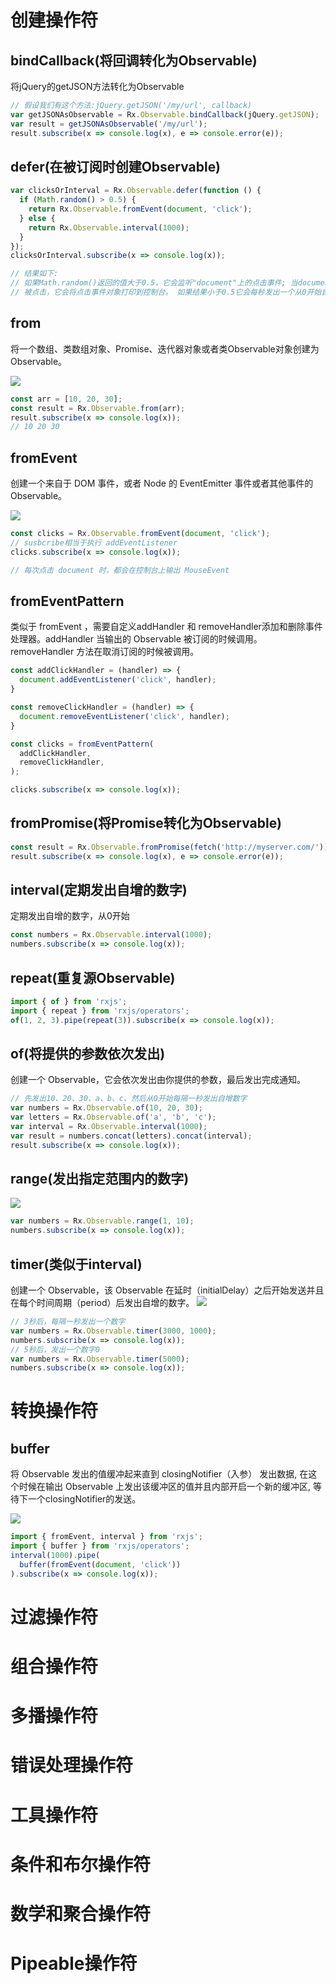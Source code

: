 # 创建操作符
## bindCallback(将回调转化为Observable)
将jQuery的getJSON方法转化为Observable
```javascript
// 假设我们有这个方法:jQuery.getJSON('/my/url', callback)
var getJSONAsObservable = Rx.Observable.bindCallback(jQuery.getJSON);
var result = getJSONAsObservable('/my/url');
result.subscribe(x => console.log(x), e => console.error(e));

```

## defer(在被订阅时创建Observable)
```javascript
var clicksOrInterval = Rx.Observable.defer(function () {
  if (Math.random() > 0.5) {
    return Rx.Observable.fromEvent(document, 'click');
  } else {
    return Rx.Observable.interval(1000);
  }
});
clicksOrInterval.subscribe(x => console.log(x));

// 结果如下:
// 如果Math.random()返回的值大于0.5，它会监听"document"上的点击事件; 当document
// 被点击，它会将点击事件对象打印到控制台。 如果结果小于0.5它会每秒发出一个从0开始自增数。

```

## from
将一个数组、类数组对象、Promise、迭代器对象或者类Observable对象创建为Observable。

![](https://tva1.sinaimg.cn/large/008eGmZEgy1gnrqlxxojwj30zk09gq34.jpg)

```javascript
const arr = [10, 20, 30];
const result = Rx.Observable.from(arr);
result.subscribe(x => console.log(x));
// 10 20 30
```

## fromEvent
创建一个来自于 DOM 事件，或者 Node 的 EventEmitter 事件或者其他事件的 Observable。

![](https://tva1.sinaimg.cn/large/008eGmZEgy1gnrrapyberj311a0gu753.jpg)

```javascript
const clicks = Rx.Observable.fromEvent(document, 'click');
// susbcribe相当于执行 addEventListener
clicks.subscribe(x => console.log(x));

// 每次点击 document 时，都会在控制台上输出 MouseEvent
```

## fromEventPattern
类似于 fromEvent ，需要自定义addHandler 和 removeHandler添加和删除事件处理器。addHandler 当输出的 Observable 被订阅的时候调用。 removeHandler 方法在取消订阅的时候被调用。

```javascript
const addClickHandler = (handler) => {
  document.addEventListener('click', handler);
}

const removeClickHandler = (handler) => {
  document.removeEventListener('click', handler);
}

const clicks = fromEventPattern(
  addClickHandler,
  removeClickHandler,
);

clicks.subscribe(x => console.log(x));

```

## fromPromise(将Promise转化为Observable)
```javascript
const result = Rx.Observable.fromPromise(fetch('http://myserver.com/'));
result.subscribe(x => console.log(x), e => console.error(e));

```

## interval(定期发出自增的数字)
定期发出自增的数字，从0开始
```javascript
const numbers = Rx.Observable.interval(1000);
numbers.subscribe(x => console.log(x));

```

## repeat(重复源Observable)
```javascript
import { of } from 'rxjs';
import { repeat } from 'rxjs/operators';
of(1, 2, 3).pipe(repeat(3)).subscribe(x => console.log(x));

```

## of(将提供的参数依次发出)
创建一个 Observable，它会依次发出由你提供的参数，最后发出完成通知。
```javascript
// 先发出10、20、30、a、b、c、然后从0开始每隔一秒发出自增数字
var numbers = Rx.Observable.of(10, 20, 30);
var letters = Rx.Observable.of('a', 'b', 'c');
var interval = Rx.Observable.interval(1000);
var result = numbers.concat(letters).concat(interval);
result.subscribe(x => console.log(x));

```

## range(发出指定范围内的数字)
![](https://tva1.sinaimg.cn/large/008eGmZEgy1gnrsd4jbydj30zk09gwev.jpg)
```javascript
var numbers = Rx.Observable.range(1, 10);
numbers.subscribe(x => console.log(x));


```

## timer(类似于interval)
创建一个 Observable，该 Observable 在延时（initialDelay）之后开始发送并且在每个时间周期（period）后发出自增的数字。
![](https://tva1.sinaimg.cn/large/008eGmZEgy1gnrskvmvszj30zk09gt8x.jpg)

```javascript
// 3秒后，每隔一秒发出一个数字
var numbers = Rx.Observable.timer(3000, 1000);
numbers.subscribe(x => console.log(x));
// 5秒后，发出一个数字0
var numbers = Rx.Observable.timer(5000);
numbers.subscribe(x => console.log(x));
```

# 转换操作符
## buffer
将 Observable 发出的值缓冲起来直到 closingNotifier（入参） 发出数据, 在这个时候在输出 Observable 上发出该缓冲区的值并且内部开启一个新的缓冲区, 等待下一个closingNotifier的发送。

![](https://tva1.sinaimg.cn/large/008eGmZEgy1gnrsqg130lj30zk0kkt9f.jpg)

```javascript
import { fromEvent, interval } from 'rxjs';
import { buffer } from 'rxjs/operators';
interval(1000).pipe(
  buffer(fromEvent(document, 'click'))
).subscribe(x => console.log(x));
```


# 过滤操作符



# 组合操作符



# 多播操作符




# 错误处理操作符




# 工具操作符




# 条件和布尔操作符






# 数学和聚合操作符





# Pipeable操作符







